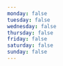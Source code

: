 ```yaml
---
monday: false
tuesday: false
wednesday: false
thursday: false
friday: false
saturday: false
sunday: false
---
```

